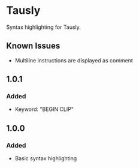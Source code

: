 # Tausly
Syntax highlighting for Tausly.

## Known Issues
- Multiline instructions are displayed as comment

## 1.0.1
### Added
- Keyword: "BEGIN CLIP"

## 1.0.0
### Added
- Basic syntax highlighting
